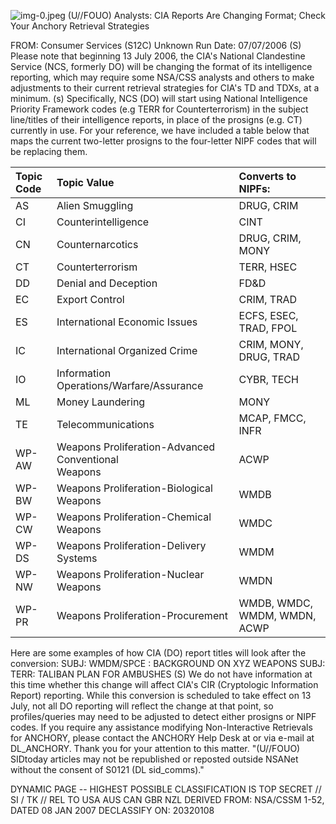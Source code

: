 ![img-0.jpeg](img-0.jpeg)
(U//FOUO) Analysts: CIA Reports Are Changing Format; Check Your Anchory Retrieval Strategies

FROM: Consumer Services (S12C)
Unknown
Run Date: 07/07/2006
(S) Please note that beginning 13 July 2006, the CIA's National Clandestine Service (NCS, formerly DO) will be changing the format of its intelligence reporting, which may require some NSA/CSS analysts and others to make adjustments to their current retrieval strategies for CIA's TD and TDXs, at a minimum.
(s) Specifically, NCS (DO) will start using National Intelligence Priority Framework codes (e.g TERR for Counterterrorism) in the subject line/titles of their intelligence reports, in place of the prosigns (e.g. CT) currently in use. For your reference, we have included a table below that maps the current two-letter prosigns to the four-letter NIPF codes that will be replacing them.

| Topic <br> Code | Topic Value | Converts to NIPFs: |
| :-- | :-- | :-- |
| AS | Alien Smuggling | DRUG, CRIM |
| CI | Counterintelligence | CINT |
| CN | Counternarcotics | DRUG, CRIM, MONY |
| CT | Counterterrorism | TERR, HSEC |
| DD | Denial and Deception | FD\&D |
| EC | Export Control | CRIM, TRAD |
| ES | International Economic Issues | ECFS, ESEC, TRAD, FPOL |
| IC | International Organized Crime | CRIM, MONY, DRUG, TRAD |
| IO | Information Operations/Warfare/Assurance | CYBR, TECH |
| ML | Money Laundering | MONY |
| TE | Telecommunications | MCAP, FMCC, INFR |
| WP-AW | Weapons Proliferation-Advanced Conventional <br> Weapons | ACWP |
| WP-BW | Weapons Proliferation-Biological Weapons | WMDB |
| WP-CW | Weapons Proliferation-Chemical Weapons | WMDC |
| WP-DS | Weapons Proliferation-Delivery Systems | WMDM |
| WP-NW | Weapons Proliferation-Nuclear Weapons | WMDN |
| WP-PR | Weapons Proliferation-Procurement | WMDB, WMDC, WMDM, WMDN, <br> ACWP |

Here are some examples of how CIA (DO) report titles will look after the conversion:
SUBJ: WMDM/SPCE : BACKGROUND ON XYZ WEAPONS
SUBJ: TERR: TALIBAN PLAN FOR AMBUSHES
(S) We do not have information at this time whether this change will affect CIA's CIR (Cryptologic Information Report) reporting. While this conversion is scheduled to take effect on 13 July, not all DO reporting will reflect the change at that point, so profiles/queries may need to be adjusted to detect either prosigns or NIPF codes. If you require any assistance modifying Non-Interactive Retrievals for ANCHORY, please contact the ANCHORY Help Desk at
or via e-mail at DL_ANCHORY. Thank you for your attention to this matter.
"(U//FOUO) SIDtoday articles may not be republished or reposted outside NSANet without the consent of S0121 (DL sid_comms)."

DYNAMIC PAGE -- HIGHEST POSSIBLE CLASSIFICATION IS
TOP SECRET // SI / TK // REL TO USA AUS CAN GBR NZL
DERIVED FROM: NSA/CSSM 1-52, DATED 08 JAN 2007 DECLASSIFY ON: 20320108
